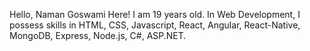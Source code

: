 Hello, Naman Goswami Here!
I am 19 years old. 
In Web Development, I possess skills in HTML, CSS, Javascript, React, Angular, React-Native, MongoDB, Express, Node.js, C#, ASP.NET.
